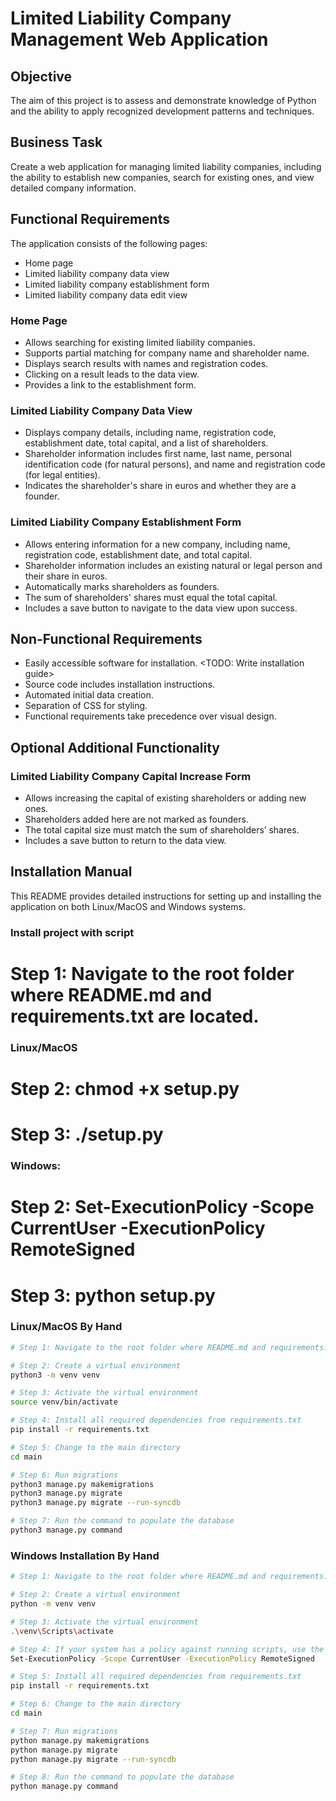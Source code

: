 # Limited Liability Company Management Web Application

## Objective
The aim of this project is to assess and demonstrate knowledge of Python and the ability to apply recognized development patterns and techniques.

## Business Task
Create a web application for managing limited liability companies, including the ability to establish new companies, search for existing ones, and view detailed company information.

## Functional Requirements
The application consists of the following pages:
- Home page
- Limited liability company data view
- Limited liability company establishment form
- Limited liability company data edit view

### Home Page
- Allows searching for existing limited liability companies.
- Supports partial matching for company name and shareholder name.
- Displays search results with names and registration codes.
- Clicking on a result leads to the data view.
- Provides a link to the establishment form.

### Limited Liability Company Data View
- Displays company details, including name, registration code, establishment date, total capital, and a list of shareholders.
- Shareholder information includes first name, last name, personal identification code (for natural persons), and name and registration code (for legal entities).
- Indicates the shareholder's share in euros and whether they are a founder.

### Limited Liability Company Establishment Form
- Allows entering information for a new company, including name, registration code, establishment date, and total capital.
- Shareholder information includes an existing natural or legal person and their share in euros.
- Automatically marks shareholders as founders.
- The sum of shareholders' shares must equal the total capital.
- Includes a save button to navigate to the data view upon success.

## Non-Functional Requirements
- Easily accessible software for installation. <TODO: Write installation guide>
- Source code includes installation instructions.
- Automated initial data creation.
- Separation of CSS for styling.
- Functional requirements take precedence over visual design. 

## Optional Additional Functionality
### Limited Liability Company Capital Increase Form
- Allows increasing the capital of existing shareholders or adding new ones.
- Shareholders added here are not marked as founders.
- The total capital size must match the sum of shareholders’ shares.
- Includes a save button to return to the data view.

## Installation Manual

This README provides detailed instructions for setting up and installing the application on both Linux/MacOS and Windows systems.

### Install project with script

# Step 1: Navigate to the root folder where README.md and requirements.txt are located.

### Linux/MacOS
# Step 2: chmod +x setup.py
# Step 3: ./setup.py

### Windows:
# Step 2: Set-ExecutionPolicy -Scope CurrentUser -ExecutionPolicy RemoteSigned
# Step 3: python setup.py

### Linux/MacOS By Hand

```bash
# Step 1: Navigate to the root folder where README.md and requirements.txt are located.

# Step 2: Create a virtual environment
python3 -m venv venv

# Step 3: Activate the virtual environment
source venv/bin/activate

# Step 4: Install all required dependencies from requirements.txt
pip install -r requirements.txt

# Step 5: Change to the main directory
cd main

# Step 6: Run migrations
python3 manage.py makemigrations
python3 manage.py migrate
python3 manage.py migrate --run-syncdb

# Step 7: Run the command to populate the database
python3 manage.py command
```

### Windows Installation By Hand

```bash
# Step 1: Navigate to the root folder where README.md and requirements.txt are located.

# Step 2: Create a virtual environment
python -m venv venv

# Step 3: Activate the virtual environment
.\venv\Scripts\activate

# Step 4: If your system has a policy against running scripts, use the following command:
Set-ExecutionPolicy -Scope CurrentUser -ExecutionPolicy RemoteSigned

# Step 5: Install all required dependencies from requirements.txt
pip install -r requirements.txt

# Step 6: Change to the main directory
cd main

# Step 7: Run migrations
python manage.py makemigrations
python manage.py migrate
python manage.py migrate --run-syncdb

# Step 8: Run the command to populate the database
python manage.py command
```
